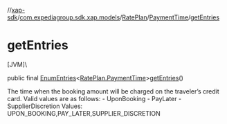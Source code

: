 //[xap-sdk](../../../../index.md)/[com.expediagroup.sdk.xap.models](../../index.md)/[RatePlan](../index.md)/[PaymentTime](index.md)/[getEntries](get-entries.md)

# getEntries

[JVM]\

public final [EnumEntries](https://kotlinlang.org/api/latest/jvm/stdlib/kotlin.enums/-enum-entries/index.html)&lt;[RatePlan.PaymentTime](index.md)&gt;[getEntries](get-entries.md)()

The time when the booking amount will be charged on the traveler’s credit card. Valid values are as follows: - UponBooking - PayLater - SupplierDiscretion Values: UPON_BOOKING,PAY_LATER,SUPPLIER_DISCRETION
